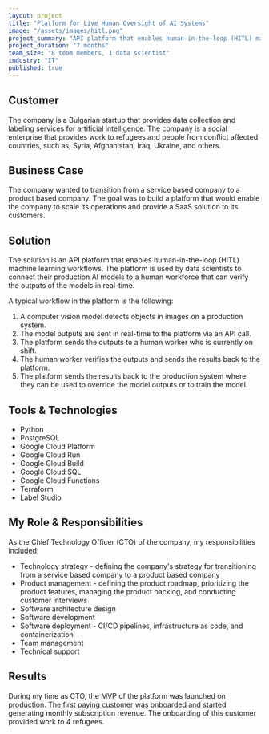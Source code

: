 ```yaml
---
layout: project
title: "Platform for Live Human Oversight of AI Systems"
image: "/assets/images/hitl.png"
project_summary: "API platform that enables human-in-the-loop (HITL) machine learning workflows. The platform is used by data scientists to connect their production AI models to a human workforce that can verify the outputs of the models in real-time. The platform provides work to refugees and people from conflict affected countries. As the CTO, I was responsible for the product management and technical implementation of the solution."
project_duration: "7 months"
team_size: "8 team members, 1 data scientist"
industry: "IT"
published: true
---
```


## Customer

The company is a Bulgarian startup that provides data collection and labeling services for artificial intelligence. The company is a social enterprise that provides work to refugees and people from conflict affected countries, such as, Syria, Afghanistan, Iraq, Ukraine, and others.

## Business Case

The company wanted to transition from a service based company to a product based company. The goal was to build a platform that would enable the company to scale its operations and provide a SaaS solution to its customers.

## Solution

The solution is an API platform that enables human-in-the-loop (HITL) machine learning workflows. The platform is used by data scientists to connect their production AI models to a human workforce that can verify the outputs of the models in real-time.

A typical workflow in the platform is the following:

1. A computer vision model detects objects in images on a production system.
2. The model outputs are sent in real-time to the platform via an API call.
3. The platform sends the outputs to a human worker who is currently on shift.
4. The human worker verifies the outputs and sends the results back to the platform.
5. The platform sends the results back to the production system where they can be used to override the model outputs or to train the model.

## Tools & Technologies

- Python
- PostgreSQL
- Google Cloud Platform
- Google Cloud Run
- Google Cloud Build
- Google Cloud SQL
- Google Cloud Functions
- Terraform
- Label Studio

## My Role & Responsibilities

As the Chief Technology Officer (CTO) of the company, my responsibilities included:

- Technology strategy - defining the company's strategy for transitioning from a service based company to a product based company
- Product management - defining the product roadmap, prioritizing the product features, managing the product backlog, and conducting customer interviews
- Software architecture design
- Software development
- Software deployment - CI/CD pipelines, infrastructure as code, and containerization
- Team management
- Technical support

## Results

During my time as CTO, the MVP of the platform was launched on production. The first paying customer was onboarded and started generating monthly subscription revenue. The onboarding of this customer provided work to 4 refugees.
